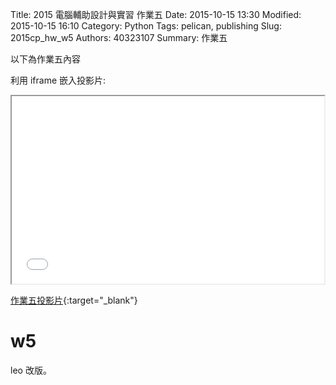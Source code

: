 Title: 2015  電腦輔助設計與實習 作業五
Date: 2015-10-15 13:30
Modified: 2015-10-15 16:10
Category: Python
Tags: pelican, publishing
Slug: 2015cp_hw_w5
Authors: 40323107
Summary: 作業五

以下為作業五內容

利用 iframe 嵌入投影片:

<iframe src="simplest5.html" width="500" height="300"></iframe>

[作業五投影片](simplest5.html){:target="_blank"}

w5
============
leo 改版。
